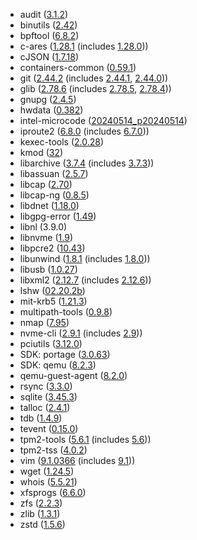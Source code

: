 - audit ([3.1.2](https://github.com/linux-audit/audit-userspace/releases/tag/v3.1.2))
- binutils ([2.42](https://sourceware.org/pipermail/binutils/2024-January/132213.html))
- bpftool ([6.8.2](https://kernelnewbies.org/Linux_6.8#Tracing.2C_perf_and_BPF))
- c-ares ([1.28.1](https://github.com/c-ares/c-ares/releases/tag/cares-1_28_1) (includes [1.28.0](https://github.com/c-ares/c-ares/releases/tag/cares-1_28_0)))
- cJSON ([1.7.18](https://github.com/DaveGamble/cJSON/releases/tag/v1.7.18))
- containers-common ([0.59.1](https://github.com/containers/common/releases/tag/v0.59.1))
- git ([2.44.2](https://github.com/git/git/blob/v2.44.2/Documentation/RelNotes/2.44.2.txt) (includes [2.44.1](https://github.com/git/git/blob/v2.44.1/Documentation/RelNotes/2.44.1.txt), [2.44.0](https://github.com/git/git/blob/v2.44.0/Documentation/RelNotes/2.44.0.txt)))
- glib ([2.78.6](https://gitlab.gnome.org/GNOME/glib/-/releases/2.78.6) (includes [2.78.5](https://gitlab.gnome.org/GNOME/glib/-/releases/2.78.5), [2.78.4](https://gitlab.gnome.org/GNOME/glib/-/releases/2.78.4)))
- gnupg ([2.4.5](https://lists.gnupg.org/pipermail/gnupg-announce/2024q1/000482.html))
- hwdata ([0.382](https://github.com/vcrhonek/hwdata/commits/v0.382))
- intel-microcode ([20240514_p20240514](https://github.com/intel/Intel-Linux-Processor-Microcode-Data-Files/releases/tag/microcode-20240514))
- iproute2 ([6.8.0](https://lwn.net/Articles/965125/) (includes [6.7.0](https://lwn.net/Articles/957171/)))
- kexec-tools ([2.0.28](https://github.com/horms/kexec-tools/commits/v2.0.28/))
- kmod ([32](https://git.kernel.org/pub/scm/utils/kernel/kmod/kmod.git/tree/NEWS?h=v32))
- libarchive ([3.7.4](https://github.com/libarchive/libarchive/releases/tag/v3.7.4) (includes [3.7.3](https://github.com/libarchive/libarchive/releases/tag/v3.7.3)))
- libassuan ([2.5.7](https://git.gnupg.org/cgi-bin/gitweb.cgi?p=libassuan.git;a=blob;f=NEWS;h=047f12b7c3ee0c8c1718a2da8b5a6bb9dd541fd8;hb=cc2f776904e0b5e56e2b81b2672ca98d7787ed1b))
- libcap ([2.70](https://sites.google.com/site/fullycapable/release-notes-for-libcap#h.hde102t8xd0v))
- libcap-ng ([0.8.5](https://github.com/stevegrubb/libcap-ng/releases/tag/v0.8.5))
- libdnet ([1.18.0](https://github.com/ofalk/libdnet/releases/tag/libdnet-1.18.0))
- libgpg-error ([1.49](https://git.gnupg.org/cgi-bin/gitweb.cgi?p=libgpg-error.git;a=blob;f=NEWS;h=8ac4bf36113fe9254a361e2bc8d0ed52383839ce;hb=faed9c271ad22bbd2ed265d8e11badb53b7a2f32))
- libnl (3.9.0)
- libnvme ([1.9](https://github.com/linux-nvme/libnvme/releases/tag/v1.9))
- libpcre2 ([10.43](https://github.com/PCRE2Project/pcre2/blob/pcre2-10.43/NEWS))
- libunwind ([1.8.1](https://github.com/libunwind/libunwind/releases/tag/v1.8.1) (includes [1.8.0](https://github.com/libunwind/libunwind/releases/tag/v1.8.0)))
- libusb ([1.0.27](https://github.com/libusb/libusb/blob/v1.0.27/ChangeLog))
- libxml2 ([2.12.7](https://gitlab.gnome.org/GNOME/libxml2/-/releases/v2.12.7) (includes [2.12.6](https://gitlab.gnome.org/GNOME/libxml2/-/releases/v2.12.6)))
- lshw ([02.20.2b](https://www.ezix.org/project/wiki/HardwareLiSter#Changes))
- mit-krb5 ([1.21.3](https://web.mit.edu/kerberos/krb5-1.21/README-1.21.3.txt))
- multipath-tools ([0.9.8](https://github.com/opensvc/multipath-tools/blob/0.9.8/NEWS.md))
- nmap ([7.95](https://nmap.org/changelog.html#7.95))
- nvme-cli ([2.9.1](https://github.com/linux-nvme/nvme-cli/releases/tag/v2.9.1) (includes [2.9](https://github.com/linux-nvme/nvme-cli/releases/tag/v2.9)))
- pciutils ([3.12.0](https://github.com/pciutils/pciutils/blob/v3.12.0/ChangeLog))
- SDK: portage ([3.0.63](https://gitweb.gentoo.org/proj/portage.git/tree/NEWS?h=portage-3.0.63))
- SDK: qemu ([8.2.3](https://wiki.qemu.org/ChangeLog/8.2))
- qemu-guest-agent ([8.2.0](https://wiki.qemu.org/ChangeLog/8.2#Guest_agent))
- rsync ([3.3.0](https://github.com/RsyncProject/rsync/blob/v3.3.0/NEWS.md))
- sqlite ([3.45.3](https://www.sqlite.org/releaselog/3_45_3.html))
- talloc ([2.4.1](https://gitlab.com/samba-team/samba/-/commit/791e2817e13182344447590313f7e372a27c1d48))
- tdb ([1.4.9](https://gitlab.com/samba-team/samba/-/commit/b649c7d3c2b1e13e900c80ff7a20959a70b1c528))
- tevent ([0.15.0](https://gitlab.com/samba-team/samba/-/commit/6a80d170bca0c938f78ab12e37481b52792a9d83))
- tpm2-tools ([5.6.1](https://github.com/tpm2-software/tpm2-tools/releases/tag/5.6.1) (includes [5.6](https://github.com/tpm2-software/tpm2-tools/releases/tag/5.6)))
- tpm2-tss ([4.0.2](https://github.com/tpm2-software/tpm2-tss/releases/tag/4.0.2))
- vim ([9.1.0366](https://github.com/vim/vim/commits/v9.1.0366/) (includes [9.1](https://www.vim.org/vim-9.1-released.php)))
- wget ([1.24.5](https://lists.gnu.org/archive/html/info-gnu/2024-03/msg00002.html))
- whois ([5.5.21](https://github.com/rfc1036/whois/blob/v5.5.21/debian/changelog))
- xfsprogs ([6.6.0](https://git.kernel.org/pub/scm/fs/xfs/xfsprogs-dev.git/tree/doc/CHANGES?h=v6.6.0))
- zfs ([2.2.3](https://github.com/openzfs/zfs/releases/tag/zfs-2.2.3))
- zlib ([1.3.1](https://github.com/madler/zlib/releases/tag/v1.3.1))
- zstd ([1.5.6](https://github.com/facebook/zstd/releases/tag/v1.5.6))
